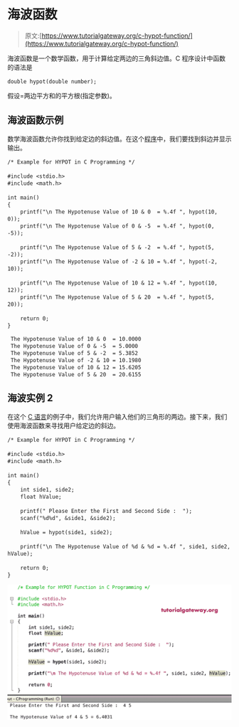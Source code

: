 # 海波函数

> 原文:[https://www.tutorialgateway.org/c-hypot-function/](https://www.tutorialgateway.org/c-hypot-function/)

海波函数是一个数学函数，用于计算给定两边的三角斜边值。C 程序设计中函数的语法是

```
double hypot(double number);
```

假设=两边平方和的平方根(指定参数)。

## 海波函数示例

数学海波函数允许你找到给定边的斜边值。在这个[程序](https://www.tutorialgateway.org/c-programming-examples/)中，我们要找到斜边并显示输出。

```
/* Example for HYPOT in C Programming */

#include <stdio.h>
#include <math.h>

int main()
{ 
    printf("\n The Hypotenuse Value of 10 & 0  = %.4f ", hypot(10, 0));
    printf("\n The Hypotenuse Value of 0 & -5  = %.4f ", hypot(0, -5));

    printf("\n The Hypotenuse Value of 5 & -2  = %.4f ", hypot(5, -2));
    printf("\n The Hypotenuse Value of -2 & 10 = %.4f ", hypot(-2, 10));

    printf("\n The Hypotenuse Value of 10 & 12 = %.4f ", hypot(10, 12));
    printf("\n The Hypotenuse Value of 5 & 20  = %.4f ", hypot(5, 20));

    return 0;
}
```

```
 The Hypotenuse Value of 10 & 0  = 10.0000 
 The Hypotenuse Value of 0 & -5  = 5.0000 
 The Hypotenuse Value of 5 & -2  = 5.3852 
 The Hypotenuse Value of -2 & 10 = 10.1980 
 The Hypotenuse Value of 10 & 12 = 15.6205 
 The Hypotenuse Value of 5 & 20  = 20.6155
```

## 海波实例 2

在这个 [C 语言](https://www.tutorialgateway.org/c-programming/)的例子中，我们允许用户输入他们的三角形的两边。接下来，我们使用海波函数来寻找用户给定边的斜边。

```
/* Example for HYPOT in C Programming */

#include <stdio.h>
#include <math.h>

int main()
{
    int side1, side2;
    float hValue;

    printf(" Please Enter the First and Second Side :  ");
    scanf("%d%d", &side1, &side2);

    hValue = hypot(side1, side2);

    printf("\n The Hypotenuse Value of %d & %d = %.4f ", side1, side2, hValue);

    return 0;
}
```

![C hypot Function 2](img/4721550f2bbfd4d4b0377ac1be651b09.png)